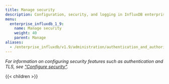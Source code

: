 ```yaml
---
title: Manage security
description: Configuration, security, and logging in InfluxDB enterprise.
menu:
  enterprise_influxdb_1_9:
    name: Manage security
    weight: 40
    parent: Manage
aliases:
  - /enterprise_influxdb/v1.9/administration/authentication_and_authorization/
---
```


<!--
Some customers may choose to install InfluxDB Enterprise with public internet access,
however doing so can inadvertently expose your data and invite unwelcome attacks on your database.
Check out the sections below for how protect the data in your InfluxDB Enterprise instance.

## Enable authentication

Password protect your InfluxDB Enterprise instance to keep any unauthorized individuals
from accessing your data.

Resources:
[Set up Authentication](/enterprise_influxdb/v1.9/administration/authentication_and_authorization/#set-up-authentication)

## Manage users and permissions

Restrict access by creating individual users and assigning them relevant
read and/or write permissions.

Resources:
[User types and privileges](/enterprise_influxdb/v1.9/administration/authentication_and_authorization/#user-types-and-privileges),
[User management commands](/enterprise_influxdb/v1.9/administration/authentication_and_authorization/#user-management-commands),
[Fine-grained authorization](/enterprise_influxdb/v1.9/guides/fine-grained-authorization/)

## Enable HTTPS

Using HTTPS secures the communication between clients and the InfluxDB server, and, in
some cases, HTTPS verifies the authenticity of the InfluxDB server to clients (bi-directional authentication).
The communicatio between the meta nodes and the data nodes are also secured via HTTPS.

Resources:
[Enabling HTTPS](/enterprise_influxdb/v1.9/guides/https_setup/)

## Secure your host

### Ports

For InfluxDB Enterprise data nodes, close all ports on each host except for port `8086`.
You can also use a proxy to port `8086`.  By default, data nodes and meta nodes communicate with each other over '8088','8089',and'8091'

For InfluxDB Enterprise, [backing up and restoring](/enterprise_influxdb/v1.9/administration/backup-and-restore/) is performed from the meta nodes.

### AWS Recommendations

InfluxData recommends implementing on-disk encryption; InfluxDB does not offer built-in support to encrypt the data.

-->

_For information on configuring security features such as authentication and TLS,
see ["Configure security"](/enterprise_influxdb/v1.9/administration/configure/security/)._

{{< children >}}
